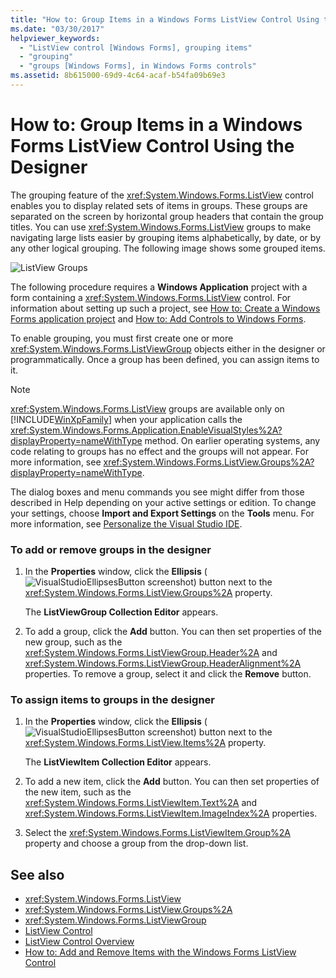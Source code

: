```yaml
---
title: "How to: Group Items in a Windows Forms ListView Control Using the Designer"
ms.date: "03/30/2017"
helpviewer_keywords: 
  - "ListView control [Windows Forms], grouping items"
  - "grouping"
  - "groups [Windows Forms], in Windows Forms controls"
ms.assetid: 8b615000-69d9-4c64-acaf-b54fa09b69e3
---
```

# How to: Group Items in a Windows Forms ListView Control Using the Designer
The grouping feature of the <xref:System.Windows.Forms.ListView> control enables you to display related sets of items in groups. These groups are separated on the screen by horizontal group headers that contain the group titles. You can use <xref:System.Windows.Forms.ListView> groups to make navigating large lists easier by grouping items alphabetically, by date, or by any other logical grouping. The following image shows some grouped items.  
  
 ![ListView Groups](../../../../docs/framework/winforms/controls/media/listviewgroups.gif "ListViewGroups")  
  
 The following procedure requires a **Windows Application** project with a form containing a <xref:System.Windows.Forms.ListView> control. For information about setting up such a project, see [How to: Create a Windows Forms application project](/visualstudio/ide/step-1-create-a-windows-forms-application-project) and [How to: Add Controls to Windows Forms](../../../../docs/framework/winforms/controls/how-to-add-controls-to-windows-forms.md).  
  
 To enable grouping, you must first create one or more <xref:System.Windows.Forms.ListViewGroup> objects either in the designer or programmatically. Once a group has been defined, you can assign items to it.  
  
> [!NOTE]
>  <xref:System.Windows.Forms.ListView> groups are available only on [!INCLUDE[WinXpFamily](../../../../includes/winxpfamily-md.md)] when your application calls the <xref:System.Windows.Forms.Application.EnableVisualStyles%2A?displayProperty=nameWithType> method. On earlier operating systems, any code relating to groups has no effect and the groups will not appear. For more information, see <xref:System.Windows.Forms.ListView.Groups%2A?displayProperty=nameWithType>.  
>   
>  The dialog boxes and menu commands you see might differ from those described in Help depending on your active settings or edition. To change your settings, choose **Import and Export Settings** on the **Tools** menu. For more information, see [Personalize the Visual Studio IDE](/visualstudio/ide/personalizing-the-visual-studio-ide).  
  
### To add or remove groups in the designer  
  
1.  In the **Properties** window, click the **Ellipsis** (![VisualStudioEllipsesButton screenshot](../../../../docs/framework/winforms/media/vbellipsesbutton.png "vbEllipsesButton")) button next to the <xref:System.Windows.Forms.ListView.Groups%2A> property.  
  
     The **ListViewGroup Collection Editor** appears.  
  
2.  To add a group, click the **Add** button. You can then set properties of the new group, such as the <xref:System.Windows.Forms.ListViewGroup.Header%2A> and <xref:System.Windows.Forms.ListViewGroup.HeaderAlignment%2A> properties. To remove a group, select it and click the **Remove** button.  
  
### To assign items to groups in the designer  
  
1.  In the **Properties** window, click the **Ellipsis** (![VisualStudioEllipsesButton screenshot](../../../../docs/framework/winforms/media/vbellipsesbutton.png "vbEllipsesButton")) button next to the <xref:System.Windows.Forms.ListView.Items%2A> property.  
  
     The **ListViewItem Collection Editor** appears.  
  
2.  To add a new item, click the **Add** button. You can then set properties of the new item, such as the <xref:System.Windows.Forms.ListViewItem.Text%2A> and <xref:System.Windows.Forms.ListViewItem.ImageIndex%2A> properties.  
  
3.  Select the <xref:System.Windows.Forms.ListViewItem.Group%2A> property and choose a group from the drop-down list.  
  
## See also
- <xref:System.Windows.Forms.ListView>
- <xref:System.Windows.Forms.ListView.Groups%2A>
- <xref:System.Windows.Forms.ListViewGroup>
- [ListView Control](../../../../docs/framework/winforms/controls/listview-control-windows-forms.md)
- [ListView Control Overview](../../../../docs/framework/winforms/controls/listview-control-overview-windows-forms.md)
- [How to: Add and Remove Items with the Windows Forms ListView Control](../../../../docs/framework/winforms/controls/how-to-add-and-remove-items-with-the-windows-forms-listview-control.md)
